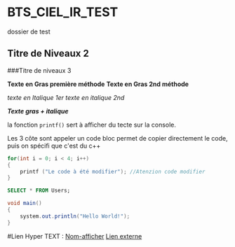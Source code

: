 # BTS_CIEL_IR_TEST
dossier de test

## Titre de Niveaux 2

###Titre de niveaux 3

**Texte en Gras première méthode**
__Texte en Gras 2nd méthode__

*texte en Italique 1er*
_texte en italique 2nd_

***Texte gras + italique***

la fonction `printf()` sert à afficher du tecte sur la console.

Les 3 côte sont appeler un code bloc permet de copier directement le code, puis on spécifi que c'est du c++
```c
for(int i = 0; i < 4; i++)
{
    printf ("Le code à été modifier"); //Atenzion code modifier
}
```

```sql
SELECT * FROM Users;
```

```java
void main()
{
    system.out.println("Hello World!");
}
```

#Lien Hyper TEXT :
[Nom-afficher](Lien-du-site)
[Lien externe](https://www.google.com)






















